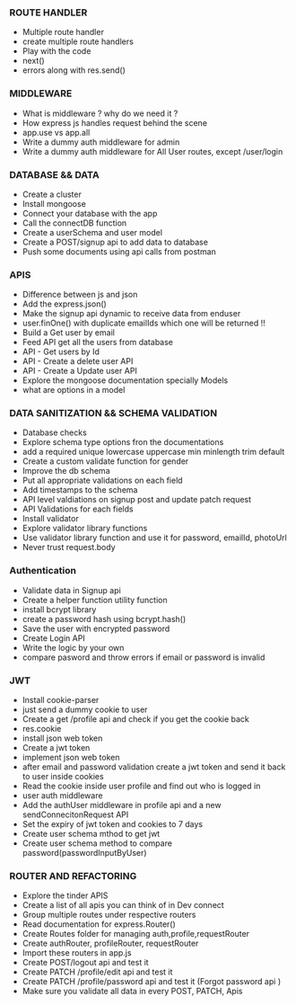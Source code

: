 ### ROUTE HANDLER

- Multiple route handler
- create multiple route handlers
- Play with the code
- next()
- errors along with res.send()

### MIDDLEWARE

- What is middleware ? why do we need it ?
- How express js handles request behind the scene
- app.use vs app.all
- Write a dummy auth middleware for admin
- Write a dummy auth middleware for All User routes, except /user/login

### DATABASE && DATA

- Create a cluster
- Install mongoose
- Connect your database with the app
- Call the connectDB function
- Create a userSchema and user model
- Create a POST/signup api to add data to database
- Push some documents using api calls from postman

### APIS

- Difference between js and json
- Add the express.json()
- Make the signup api dynamic to receive data from enduser
- user.finOne() with duplicate emailIds which one will be returned !!
- Build a Get user by email
- Feed API get all the users from database
- API - Get users by Id
- API - Create a delete user API
- API - Create a Update user API
- Explore the mongoose documentation specially Models
- what are options in a model

### DATA SANITIZATION && SCHEMA VALIDATION

- Database checks
- Explore schema type options fron the documentations
- add a required unique lowercase uppercase min minlength trim default
- Create a custom validate function for gender
- Improve the db schema
- Put all appropriate validations on each field
- Add timestamps to the schema
- API level valdiations on signup post and update patch request
- API Validations for each fields
- Install validator
- Explore validator library functions
- Use validator library function and use it for password, emailId, photoUrl
- Never trust request.body

### Authentication

- Validate data in Signup api
- Create a helper function utility function
- install bcrypt library
- create a password hash using bcrypt.hash()
- Save the user with encrypted password
- Create Login API
- Write the logic by your own
- compare pasword and throw errors if email or password is invalid

### JWT

- Install cookie-parser
- just send a dummy cookie to user
- Create a get /profile api and check if you get the cookie back
- res.cookie
- install json web token
- Create a jwt token
- implement json web token
- after email and password validation create a jwt token and send it back to user inside cookies
- Read the cookie inside user profile and find out who is logged in
- user auth middleware
- Add the authUser middleware in profile api and a new sendConnecitonRequest API
- Set the expiry of jwt token and cookies to 7 days
- Create user schema mthod to get jwt
- Create user schema method to compare password(passwordInputByUser)

### ROUTER AND REFACTORING

- Explore the tinder APIS
- Create a list of all apis you can think of in Dev connect
- Group multiple routes under respective routers
- Read documentation for express.Router()
- Create Routes folder for managing auth,profile,requestRouter
- Create authRouter, profileRouter, requestRouter
- Import these routers in app.js
- Create POST/logout api and test it
- Create PATCH /profile/edit api and test it
- Create PATCH /profile/password api and test it (Forgot password api )
- Make sure you validate all data in every POST, PATCH, Apis
